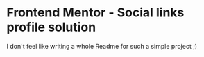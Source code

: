 # Frontend Mentor - Social links profile solution

I don't feel like writing a whole Readme for such a simple project ;)
